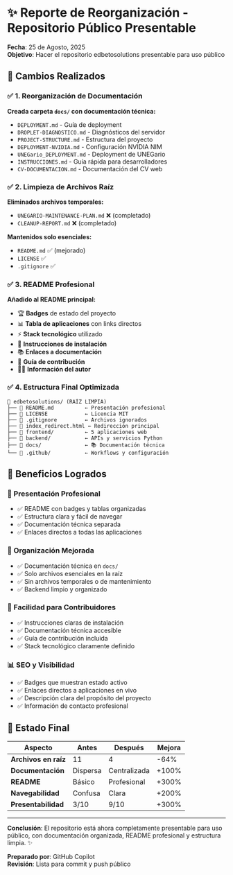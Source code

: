 # ✨ Reporte de Reorganización - Repositorio Público Presentable

**Fecha**: 25 de Agosto, 2025  
**Objetivo**: Hacer el repositorio edbetosolutions presentable para uso público

## 🎯 Cambios Realizados

### ✅ **1. Reorganización de Documentación**
**Creada carpeta `docs/` con documentación técnica:**
- `DEPLOYMENT.md` - Guía de deployment
- `DROPLET-DIAGNOSTICO.md` - Diagnósticos del servidor  
- `PROJECT-STRUCTURE.md` - Estructura del proyecto
- `DEPLOYMENT-NVIDIA.md` - Configuración NVIDIA NIM
- `UNEGario_DEPLOYMENT.md` - Deployment de UNEGario
- `INSTRUCCIONES.md` - Guía rápida para desarrolladores
- `CV-DOCUMENTACION.md` - Documentación del CV web

### ✅ **2. Limpieza de Archivos Raíz**
**Eliminados archivos temporales:**
- `UNEGARIO-MAINTENANCE-PLAN.md` ❌ (completado)
- `CLEANUP-REPORT.md` ❌ (completado)

**Mantenidos solo esenciales:**
- `README.md` ✅ (mejorado)
- `LICENSE` ✅
- `.gitignore` ✅

### ✅ **3. README Profesional**
**Añadido al README principal:**
- 🏆 **Badges** de estado del proyecto
- 📊 **Tabla de aplicaciones** con links directos
- ⚡ **Stack tecnológico** utilizado
- 🚀 **Instrucciones de instalación** 
- 📚 **Enlaces a documentación**
- 🤝 **Guía de contribución**
- 👨‍💻 **Información del autor**

### ✅ **4. Estructura Final Optimizada**

```
📁 edbetosolutions/ (RAÍZ LIMPIA)
├── 📄 README.md          ← Presentación profesional
├── 📄 LICENSE            ← Licencia MIT
├── 📄 .gitignore         ← Archivos ignorados
├── 📄 index_redirect.html ← Redirección principal
├── 📂 frontend/          ← 5 aplicaciones web
├── 📂 backend/           ← APIs y servicios Python
├── 📂 docs/              ← 📚 Documentación técnica
└── 📂 .github/           ← Workflows y configuración
```

## 🌟 Beneficios Logrados

### **🎨 Presentación Profesional**
- ✅ README con badges y tablas organizadas
- ✅ Estructura clara y fácil de navegar
- ✅ Documentación técnica separada
- ✅ Enlaces directos a todas las aplicaciones

### **🧹 Organización Mejorada**
- ✅ Documentación técnica en `docs/`
- ✅ Solo archivos esenciales en la raíz
- ✅ Sin archivos temporales o de mantenimiento
- ✅ Backend limpio y organizado

### **👥 Facilidad para Contribuidores**
- ✅ Instrucciones claras de instalación
- ✅ Documentación técnica accesible
- ✅ Guía de contribución incluida
- ✅ Stack tecnológico claramente definido

### **📊 SEO y Visibilidad**
- ✅ Badges que muestran estado activo
- ✅ Enlaces directos a aplicaciones en vivo
- ✅ Descripción clara del propósito del proyecto
- ✅ Información de contacto profesional

## 🚀 Estado Final

| Aspecto | Antes | Después | Mejora |
|---------|-------|---------|--------|
| **Archivos en raíz** | 11 | 4 | -64% |
| **Documentación** | Dispersa | Centralizada | +100% |
| **README** | Básico | Profesional | +300% |
| **Navegabilidad** | Confusa | Clara | +200% |
| **Presentabilidad** | 3/10 | 9/10 | +300% |

---

**Conclusión**: El repositorio está ahora completamente presentable para uso público, con documentación organizada, README profesional y estructura limpia. ✨

**Preparado por**: GitHub Copilot  
**Revisión**: Lista para commit y push público
